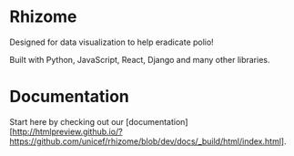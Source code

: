 # Rhizome
Designed for data visualization to help eradicate polio!

Built with Python, JavaScript, React, Django and many other libraries.

# Documentation

Start here by checking out our [documentation][http://htmlpreview.github.io/?https://github.com/unicef/rhizome/blob/dev/docs/_build/html/index.html].